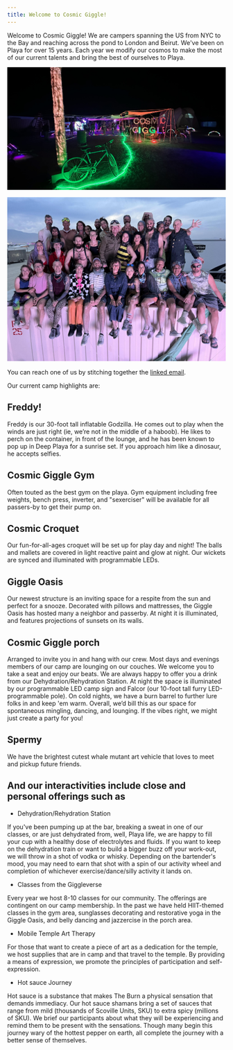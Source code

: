 ```yaml
---
title: Welcome to Cosmic Giggle!
---
```


Welcome to Cosmic Giggle! We are campers spanning the US from NYC to the Bay and reaching across the pond to London and Beirut. We've been on Playa for over 15 years. Each year we modify our cosmos to make the most of our current talents and bring the best of ourselves to Playa.

![2023 Camp Photo](/docs/assets/images/cosmicgiggle_nighttime.jpg)

![2023 Camp People Photo](/docs/assets/images/camp_group_2023.jpg)

You can reach one of us by stitching together the [linked email](en<removeme>tropical<removemetoo>Storm@gmail.com).

Our current camp highlights are:

## Freddy!

Freddy is our 30-foot tall inflatable Godzilla. He comes out to play when the
winds are just right (ie, we’re not in the middle of a haboob). He likes to
perch on the container, in front of the lounge, and he has been known to pop up
in Deep Playa for a sunrise set. If you approach him like a dinosaur, he accepts
selfies.


## Cosmic Giggle Gym

Often touted as the best gym on the playa. Gym equipment including free weights, bench press, inverter, and "sexerciser" will be available for all passers-by to get their pump on.

## Cosmic Croquet

Our fun-for-all-ages croquet will be set up for play day and night! The balls
and mallets are covered in light reactive paint and glow at night. Our wickets
are synced and illuminated with programmable LEDs.

## Giggle Oasis

Our newest structure is an inviting space for a respite from the sun and perfect
for a snooze. Decorated with pillows and mattresses, the Giggle Oasis has hosted
many a neighbor and passerby. At night it is illuminated, and features
projections of sunsets on its walls.

## Cosmic Giggle porch

Arranged to invite you in and hang with our crew. Most days and evenings members
of our camp are lounging on our couches. We welcome you to take a seat and enjoy
our beats. We are always happy to offer you a drink from our
Dehydration/Rehydration Station. At night the space is illuminated by our
programmable LED camp sign and Falcor (our 10-foot tall furry LED-programmable
pole). On cold nights, we have a burn barrel to further lure folks in and keep
'em warm. Overall, we’d bill this as our space for spontaneous mingling,
dancing, and lounging. If the vibes right, we might just create a party for you!

## Spermy

We have the brightest cutest whale mutant art vehicle that loves to meet and
pickup future friends.



## And our interactivities include close and personal offerings such as

* Dehydration/Rehydration Station

If you've been pumping up at the bar, breaking a sweat in one of our classes, or
are just dehydrated from, well, Playa life, we are happy to fill your cup with a
healthy dose of electrolytes and fluids. If you want to keep on the dehydration
train or want to build a bigger buzz off your work-out, we will throw in a shot
of vodka or whisky. Depending on the bartender's mood, you may need to earn that
shot with a spin of our activity wheel and completion of whichever
exercise/dance/silly activity it lands on.


* Classes from the Giggleverse

Every year we host 8-10 classes for our community. The offerings are contingent
on our camp membership. In the past we have held HIIT-themed classes in the gym
area, sunglasses decorating and restorative yoga in the Giggle Oasis, and belly
dancing and jazzercise in the porch area.

* Mobile Temple Art Therapy

For those that want to create a piece of art as a dedication for the temple, we
host supplies that are in camp and that travel to the temple. By providing a
means of expression, we promote the principles of participation and
self-expression.

* Hot sauce Journey

Hot sauce is a substance that makes The Burn a physical sensation that demands
immediacy. Our hot sauce shamans bring a set of sauces that range from mild
(thousands of Scoville Units, SKU) to extra spicy (millions of SKU). We brief
our participants about what they will be experiencing and remind them to be
present with the sensations. Though many begin this journey wary of the hottest
pepper on earth, all complete the journey with a better sense of themselves.
